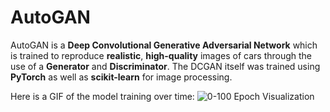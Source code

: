 # AutoGAN

AutoGAN is a **Deep Convolutional Generative Adversarial Network** which is trained to reproduce **realistic**, **high-quality** images of cars through the use of a **Generator** and **Discriminator**. The DCGAN itself was trained using **PyTorch** as well as **scikit-learn** for image processing. 

Here is a GIF of the model training over time:
![0-100 Epoch Visualization](https://raw.githubusercontent.com/KushKG/AutoGAN/main/Images/0-100%20Epoch%20Visualization.gif)
